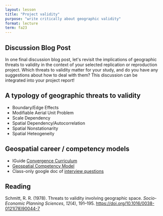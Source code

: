 ```yaml
---
layout: lesson
title: "Project validity"
purpose: "write critically about geographic validity"
format: lecture
term: fa23
---
```


## Discussion Blog Post

In one final discussion blog post, let's revisit the implications of geographic threats to validity in the context of your selected replication or reproduction project. Which threats to validity matter for your study, and do you have any suggestions about how to deal with them?
This discussion can be integrated into your project report!

## A typology of geographic threats to validity

- Boundary/Edge Effects
- Modifiable Aerial Unit Problem
- Scale Dependency
- Spatial Dependency/Autocorrelation
- Spatial Nonstationarity
- Spatial Heteogeneity 

## Geospatial career / competency models

- IGuide [Convergence Curriculum](https://iguide.illinois.edu/projects/convergence-curriculum-for-geospatial-data-science/)
- [Geospatial Competency Model](https://www.careeronestop.org/competencymodel/competency-models/geospatial-technology.aspx)
- Class-only google doc of [interview questions](https://docs.google.com/document/d/1yQV0M5NDJiTIQfdE_3KjNj95kbrvdrlZnlzGUT5JQIY/edit?usp=sharing)

## Reading

Schmitt, R. R. (1978). Threats to validity involving geographic space. *Socio-Economic Planning Sciences*, *12*(4), 191–195. <https://doi.org/10.1016/0038-0121(78)90044-7>
